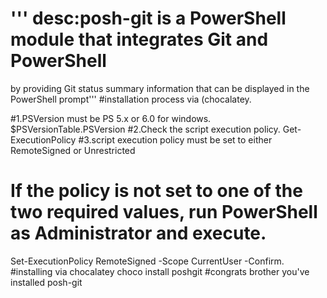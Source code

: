 # ''' desc:posh-git is a PowerShell module that integrates Git and PowerShell 
by providing Git status summary information 
that can be displayed in the PowerShell prompt'''
#installation process via (chocalatey.

#1.PSVersion must be PS 5.x or 6.0 for windows.
$PSVersionTable.PSVersion
#2.Check the script execution policy.
Get-ExecutionPolicy
#3.script execution policy must be set to either RemoteSigned or Unrestricted
# If the policy is not set to one of the two required values, run PowerShell as Administrator and execute.
Set-ExecutionPolicy RemoteSigned -Scope CurrentUser -Confirm.
#installing via chocalatey
choco install poshgit
#congrats brother you've installed posh-git
 
